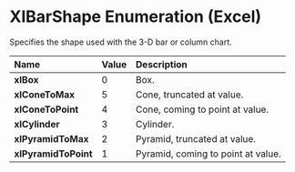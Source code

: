 
# XlBarShape Enumeration (Excel)

Specifies the shape used with the 3-D bar or column chart.



|**Name**|**Value**|**Description**|
|:-----|:-----|:-----|
|**xlBox**|0|Box.|
|**xlConeToMax**|5|Cone, truncated at value.|
|**xlConeToPoint**|4|Cone, coming to point at value.|
|**xlCylinder**|3|Cylinder.|
|**xlPyramidToMax**|2|Pyramid, truncated at value.|
|**xlPyramidToPoint**|1|Pyramid, coming to point at value.|
